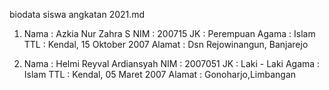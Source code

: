 biodata siswa angkatan 2021.md

1. Nama    : Azkia Nur Zahra S
   NIM     : 200715
   JK      : Perempuan
   Agama   : Islam
   TTL     : Kendal, 15 Oktober 2007
   Alamat  : Dsn Rejowinangun, Banjarejo

2. Nama    : Helmi Reyval Ardiansyah
   NIM     : 2007051
   JK      : Laki - Laki
   Agama   : Islam
   TTL     : Kendal, 05 Maret 2007
   Alamat  : Gonoharjo,Limbangan
